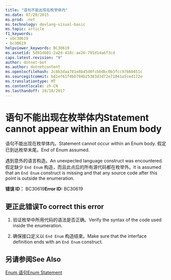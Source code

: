```yaml
---
title: "语句不能出现在枚举体内"
ms.date: 07/20/2015
ms.prod: .net
ms.technology: devlang-visual-basic
ms.topic: article
f1_keywords:
- vbc30619
- bc30619
helpviewer_keywords: BC30619
ms.assetid: 5d91d601-2a2d-418c-ae26-791d14a6f3cd
caps.latest.revision: "9"
author: dotnet-bot
ms.author: dotnetcontent
ms.openlocfilehash: 2c8b3daa781e8b45d0fcbbdbc0b3fcc97660451c
ms.sourcegitcommit: bd1ef61f4bb794b25383d3d72e71041a5ced172e
ms.translationtype: MT
ms.contentlocale: zh-CN
ms.lasthandoff: 10/18/2017
---
```

# <a name="statement-cannot-appear-within-an-enum-body"></a><span data-ttu-id="c8548-102">语句不能出现在枚举体内</span><span class="sxs-lookup"><span data-stu-id="c8548-102">Statement cannot appear within an Enum body</span></span>
<span data-ttu-id="c8548-103">语句不能出现在枚举体内。</span><span class="sxs-lookup"><span data-stu-id="c8548-103">Statement cannot occur within an Enum body.</span></span> <span data-ttu-id="c8548-104">假定已到达枚举末尾。</span><span class="sxs-lookup"><span data-stu-id="c8548-104">End of Enum assumed.</span></span>  
  
 <span data-ttu-id="c8548-105">遇到意外的语言构造。</span><span class="sxs-lookup"><span data-stu-id="c8548-105">An unexpected language construct was encountered.</span></span> <span data-ttu-id="c8548-106">假定缺少 `End Enum` 构造，而且此点后的所有源代码都在枚举外。</span><span class="sxs-lookup"><span data-stu-id="c8548-106">It is assumed that an `End Enum` construct is missing and that any source code after this point is outside the enumeration.</span></span>  
  
 <span data-ttu-id="c8548-107">**错误 ID：** BC30619</span><span class="sxs-lookup"><span data-stu-id="c8548-107">**Error ID:** BC30619</span></span>  
  
## <a name="to-correct-this-error"></a><span data-ttu-id="c8548-108">更正此错误</span><span class="sxs-lookup"><span data-stu-id="c8548-108">To correct this error</span></span>  
  
1.  <span data-ttu-id="c8548-109">验证枚举中所用代码的语法是否正确。</span><span class="sxs-lookup"><span data-stu-id="c8548-109">Verify the syntax of the code used inside the enumeration.</span></span>  
  
2.  <span data-ttu-id="c8548-110">确保接口定义以 `End Enum` 构造结束。</span><span class="sxs-lookup"><span data-stu-id="c8548-110">Make sure that the interface definition ends with an `End Enum` construct.</span></span>  
  
## <a name="see-also"></a><span data-ttu-id="c8548-111">另请参阅</span><span class="sxs-lookup"><span data-stu-id="c8548-111">See Also</span></span>  
 [<span data-ttu-id="c8548-112">Enum 语句</span><span class="sxs-lookup"><span data-stu-id="c8548-112">Enum Statement</span></span>](../../visual-basic/language-reference/statements/enum-statement.md)
